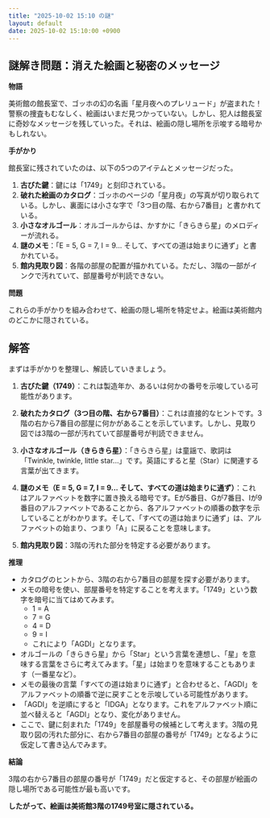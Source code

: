 ```yaml
---
title: "2025-10-02 15:10 の謎"
layout: default
date: 2025-10-02 15:10:00 +0900
---
```

## 謎解き問題：消えた絵画と秘密のメッセージ

**物語**

美術館の館長室で、ゴッホの幻の名画「星月夜へのプレリュード」が盗まれた！警察の捜査もむなしく、絵画はいまだ見つかっていない。しかし、犯人は館長室に奇妙なメッセージを残していった。それは、絵画の隠し場所を示唆する暗号かもしれない。

**手がかり**

館長室に残されていたのは、以下の5つのアイテムとメッセージだった。

1.  **古びた鍵**：鍵には「1749」と刻印されている。
2.  **破れた絵画のカタログ**：ゴッホのページの「星月夜」の写真が切り取られている。しかし、裏面には小さな字で「3つ目の階、右から7番目」と書かれている。
3.  **小さなオルゴール**：オルゴールからは、かすかに「きらきら星」のメロディーが流れる。
4.  **謎のメモ**：「E = 5, G = 7, I = 9... そして、すべての道は始まりに通ず」と書かれている。
5.  **館内見取り図**：各階の部屋の配置が描かれている。ただし、3階の一部がインクで汚れていて、部屋番号が判読できない。

**問題**

これらの手がかりを組み合わせて、絵画の隠し場所を特定せよ。絵画は美術館内のどこかに隠されている。

## 解答

まずは手がかりを整理し、解読していきましょう。

1.  **古びた鍵（1749）**：これは製造年か、あるいは何かの番号を示唆している可能性があります。

2.  **破れたカタログ（3つ目の階、右から7番目）**：これは直接的なヒントです。3階の右から7番目の部屋に何かがあることを示しています。しかし、見取り図では3階の一部が汚れていて部屋番号が判読できません。

3.  **小さなオルゴール（きらきら星）**：「きらきら星」は童謡で、歌詞は「Twinkle, twinkle, little star...」です。英語にすると星（Star）に関連する言葉が出てきます。

4.  **謎のメモ（E = 5, G = 7, I = 9... そして、すべての道は始まりに通ず）**：これはアルファベットを数字に置き換える暗号です。Eが5番目、Gが7番目、Iが9番目のアルファベットであることから、各アルファベットの順番の数字を示していることがわかります。そして、「すべての道は始まりに通ず」は、アルファベットの始まり、つまり「A」に戻ることを意味します。

5.  **館内見取り図**：3階の汚れた部分を特定する必要があります。

**推理**

*   カタログのヒントから、3階の右から7番目の部屋を探す必要があります。
*   メモの暗号を使い、部屋番号を特定することを考えます。「1749」という数字を暗号に当てはめてみます。
    *   1 = A
    *   7 = G
    *   4 = D
    *   9 = I
    *   これにより「AGDI」となります。
*   オルゴールの「きらきら星」から「Star」という言葉を連想し、「星」を意味する言葉をさらに考えてみます。「星」は始まりを意味することもあります（一番星など）。
*   メモの最後の言葉「すべての道は始まりに通ず」と合わせると、「AGDI」をアルファベットの順番で逆に戻すことを示唆している可能性があります。
*   「AGDI」を逆順にすると「IDGA」となります。これをアルファベット順に並べ替えると「AGDI」となり、変化がありません。
*   ここで、鍵に刻まれた「1749」を部屋番号の候補として考えます。3階の見取り図の汚れた部分に、右から7番目の部屋の番号が「1749」となるように仮定して書き込んでみます。

**結論**

3階の右から7番目の部屋の番号が「1749」だと仮定すると、その部屋が絵画の隠し場所である可能性が最も高いです。

**したがって、絵画は美術館3階の1749号室に隠されている。**
